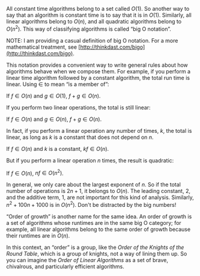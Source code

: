 All constant time algorithms belong to a set called $O(1)$. So another way to say that an algorithm is constant time is to say that it is in $O(1)$. Similarly, all linear algorithms belong to $O(n)$, and all quadratic algorithms belong to $O(n^2)$. This way of classifying algorithms is called “big O notation”.

NOTE: I am providing a casual definition of big O notation. For a more mathematical treatment, see [http://thinkdast.com/bigo](http://thinkdast.com/bigo).

This notation provides a convenient way to write general rules about how algorithms behave when we compose them. For example, if you perform a linear time algorithm followed by a constant algorithm, the total run time is linear. Using $\in$ to mean “is a member of”:

If $f \in O(n)$ and $g \in O(1)$, $f+g \in O(n)$.

If you perform two linear operations, the total is still linear:

If $f \in O(n)$ and $g \in O(n)$, $f+g \in O(n)$.

In fact, if you perform a linear operation any number of times, $k$, the total is linear, as long as $k$ is a constant that does not depend on $n$.

If $f \in O(n)$ and $k$ is a constant, $kf \in O(n)$.

But if you perform a linear operation $n$ times, the result is quadratic:

If $f \in O(n)$, $nf \in O(n^2)$.

In general, we only care about the largest exponent of $n$. So if the total number of operations is $2n + 1$, it belongs to $O(n)$. The leading constant, 2, and the additive term, 1, are not important for this kind of analysis. Similarly, $n^2 + 100n + 1000$ is in $O(n^2)$.  Don't be distracted by the big numbers!

“Order of growth” is another name for the same idea.  An order of growth is a set of algorithms whose runtimes are in the same big O category; for example, all linear algorithms belong to the same order of growth because their runtimes are in $O(n)$.


In this context, an “order” is a group, like the *Order of the Knights of the Round Table*, which is a group of knights, not a way of lining them up. So you can imagine the *Order of Linear Algorithms* as a set of brave, chivalrous, and particularly efficient algorithms.